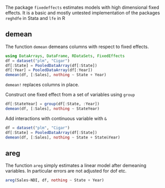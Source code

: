 The package `fixedeffects` estimates models with high dimensional fixed effects. It is a basic and mostly untested implementation of the packages `reghdfe` in Stata and `lfe` in R


## demean
The function `demean` demeans columns with respect to fixed effects. 

```julia
using DataArrays, DataFrame, RDataSets, FixedEffects
df = dataset("plm", "Cigar")
df[:State] = PooledDataArray(df[:State])
df[:Year] = PooledDataArray(df[:Year])
demean(df, [:Sales], nothing ~ State + Year)
```

`demean!` replaces columns in place.

Construct one fixed effect from a set of variables using `group`

```julia
df[:StateYear] = group(df[:State, :Year])
demean(df, [:Sales], nothing ~ StateYear)
```

Add interactions with continuous variable with `&`
```julia
df = dataset("plm", "Cigar")
df[:State] = PooledDataArray(df[:State])
demean(df, [:Sales], nothing ~ State + State&Year)
```




## areg
The function `areg` simply estimates a linear model after demeaning variables. In particular errors are not adjusted for dof etc.

```julia
areg(Sales~NDI, df, nothing ~ State + Year)
```



